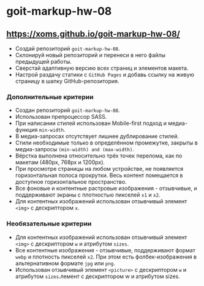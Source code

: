 # goit-markup-hw-08
##  https://xoms.github.io/goit-markup-hw-08/

- Создай репозиторий `goit-markup-hw-08`.
- Склонируй новый репозиторий и перенеси в него файлы предыдущей работы.
- Сверстай адаптивную версию всех страниц и элементов макета.
- Настрой раздачу статики с `GitHub Pages` и добавь ссылку на живую страницу в
  шапку GitHub-репозитория.



### Дополнительные критерии

- Создан репозиторий `goit-markup-hw-08`.
- Использован препроцессор SASS.
- При написании стилей использован Mobile-first подход и медиа-функция
  `min-width`.
- В медиа-запросах отсутствует лишнее дублирование стилей.
- Стили необходимые только в определённом промежутке, закрыты в медиа-запросы
  `(min-width) and (max-width)`.
- Вёрстка выполнена относительно трёх точек перелома, как по макетам (480px,
  768px и 1200px).
- При просмотре страницы на любом устройстве, не появляется горизонтальная
  полоса прокрутки. Весь контент помещается в доступное горизонтальное
  пространство.
- Все фоновые и контентные растровые изображения - отзывчивые, и поддерживают
  экраны с плотностью пикселей `x1` и `x2`.
- Для контентных изображений использован отзывчивый элемент `<img>` c
  дескриптором `x`.

### Необязательные критерии

- Для контентных изображений использован отзывчивый элемент `<img>` c
  дескриптором `w` и атрибутом `sizes`.
- Все контентные изображения - отзывчивые, поддерживают формат `webp` и
  плотность пикселей `x2`. При этом есть фолбек-изображения в альтернативном
  формате `jpg` или `png`.
- Использован отзывчивый элемент `<picture>` c дескриптором `w` и атрибутом
  `sizes`.лемент <picture> c дескриптором w и атрибутом sizes.
